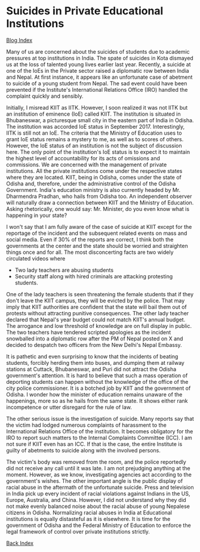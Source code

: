 #  Suicides in Private Educational Institutions 

[Blog Index](../index.md)

Many of us are concerned about the suicides of students due to academic pressures at top institutions in India. The spate of suicides 
in Kota dismayed us at the loss of talented young lives earlier last year. Recently, a suicide at one of the IoEs in the Private
sector raised a diplomatic row between India and Nepal. At first instance, it appears like an unfortunate case of abetment to suicide 
of a young student from Nepal. The sad event could have been prevented if the Institute's International  Relations Office (IRO) 
handled the complaint quickly and sensibly. 

Initially, I  misread KIIT as IITK. However, I soon realized it was not IITK but an institution of eminence (IoE) called KIIT. The 
institution is situated in Bhubaneswar, a picturesque small city in the eastern part of India in Odisha. The institution was 
accorded IoE status in September 2017. Interestingly, IITK is still not an IoE. The criteria that the Ministry of Education uses to 
grant IoE status remains a mystery to me, as well as to scores of others. However, the IoE status of an institution is not the subject 
of discussion here. The only point of the institution's IoE status is to expect it to maintain the highest level of accountability
for its acts of omissions and commissions. We are concerned with the management of private institutions. All the private 
institutions come under the respective states where they are located. KIIT, being in Odisha, comes under the state of Odisha and, 
therefore, under the administrative control of the Odisha Government. India's education ministry is also currently headed by Mr. 
Dharmendra Pradhan, who hails from Odisha too. An independent observer will naturally draw a connection between KIIT and the Ministry 
of Education. Asking rhetorically, one would say: Mr. Minister, do you even know what is happening in your state?

I won't say that I am fully aware of the case of suicide at KIIT except for the reportage of the incident and the subsequent related
events on mass and social media. Even if 30% of the reports are correct, I think both the governments at the center and the state 
should be worried and straighten things once and for all. The most disconcerting facts are two widely circulated videos where
- Two lady teachers are abusing students
- Security staff along with hired criminals are attacking protesting students.

One of the lady teachers is seen threatening the female students that if they don't leave the KIIT campus, they will be evicted by the
police. That may imply that KIIT authorities are confident that the state will bail them out of protests without attracting
punitive consequences. The other lady teacher declared that Nepal's year budget could not match KIIT's annual 
budget. The arrogance and low threshold of knowledge are on full display in public. The two teachers have tendered scripted 
apologies as the incident snowballed into a diplomatic row after the PM of Nepal posted on X and decided to despatch two officers 
from the New Delhi's Nepal Embassy. 

It is pathetic and even surprising to know that the incidents of beating students, forcibly herding them into buses, and dumping them 
at railway stations at Cuttack, Bhubaneswar, and Puri did not attract the Odisha government's attention. It is hard to believe that
such a mass operation of deporting students can happen without the knowledge of the office of the city police commissioner. 
It is a botched job by KIIT and the government of Odisha. I wonder how the minister of education remains unaware of the 
happenings, more so as he hails from the same state. It shows either rank incompetence or utter disregard for the rule of law. 

The other serious issue is the investigation of suicide. Many reports say that the victim had lodged numerous complaints of 
harassment to the International Relations Office of the institution. It becomes obligatory for the IRO to report such matters to the 
Internal Complaints Committee (ICC). I am not sure if KIIT even has an ICC. If that is the case, the entire Institute is guilty 
of abetments to suicide along with the involved persons. 

The victim's body was removed from the room, and the police reportedly did not receive any call until it was late. I am not 
prejudging anything at the moment. However, as we know, investigating agencies act according to the government's wishes. The 
other important angle is the public display of racial abuse in the aftermath of the unfortunate suicide. Press and television
in India pick up every incident of racial violations against Indians in the US, Europe, Australia, and China. However, I did 
not understand why they did not make evenly balanced noise about the racial abuse of young Nepalese citizens in Odisha. Normalizing 
racial abuses in India at Educational institutions is equally distasteful as it is elsewhere. It is time for the government of 
Odisha and the Federal Ministry of Education to enforce the legal framework of control over private institutions strictly.

[Back Index](../index.md)

